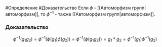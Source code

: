 #Определение 
#Доказательство 
Если $\phi$ - [[Автоморфизм групп|автоморфизм]], то $\phi^{-1}$ - также [[Автоморфизм групп|автоморфизм]].

### Доказательство

$$
\phi^{-1}(g_{1}g_{2})=\phi^{-1}(\phi(g_{1})\phi(g_{2}))=\phi^{-1}(\phi(g_{1}g_{2}))=g_{1}*g_{2}=\phi^{-1}(g_{1})\phi^{-1}(g_{2})
$$

